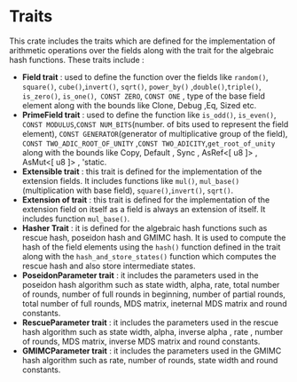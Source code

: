 # Traits

This crate includes the traits which are defined for the implementation of arithmetic operations over the fields along with the trait for the algebraic hash functions. These traits include :

* **Field trait** : used to define the function over the fields like `random()`, `square()`, `cube()`,`invert()`, `sqrt()`, `power_by()` ,`double()`,`triple()`, `is_zero()`, `is_one()`,` CONST ZERO`, `CONST ONE` , type of the base field element along with the bounds like Clone, Debug ,Eq, Sized etc.
* **PrimeField trait** : used to define the function like `is_odd()`, `is_even()`, `CONST MODULUS`,`CONST NUM_BITS`(number. of bits used to represent the field element), `CONST GENERATOR`(generator of multiplicative group of the field), `CONST TWO_ADIC_ROOT_OF_UNITY` ,`CONST TWO_ADICITY`,`get_root_of_unity` along with the bounds like Copy, Default , Sync , AsRef<[ u8 ]> , AsMut<[ u8 ]> , 'static.
* **Extensible trait** : this trait is defined for the implementation of the extension fields. It includes functions like 
`mul()`, `mul_base()` (multiplication with base field), `square()`,`invert()`, `sqrt()`.
* **Extension of trait** : this trait is defined for the implementation of the extension field on itself as a field is always an extension of itself. It includes function `mul_base()`.
* **Hasher Trait** : it is defined for the algebraic hash functions such as rescue hash, poseidon hash and GMIMC hash. It is used to compute the hash of the field elements using the `hash()` function defined in the trait along with the  `hash_and_store_states()` function which computes the rescue hash and also store intermediate states.
* **PoseidonParameter trait** : it includes the parameters used in the poseidon hash algorithm such as 
  state width, alpha, rate, total number of rounds, number of full rounds in beginning, number of partial rounds, total number of full rounds, MDS matrix, ineternal MDS matrix and round constants.
* **RescueParameter trait** : it includes the parameters used in the rescue hash algorithm such as state width, alpha, inverse alpha , rate , number of rounds, MDS matrix, inverse MDS matrix and round constants.
* **GMIMCParameter trait** : it includes the parameters used in the GMIMC hash algorithm such as rate, number of rounds, state width and round constants.